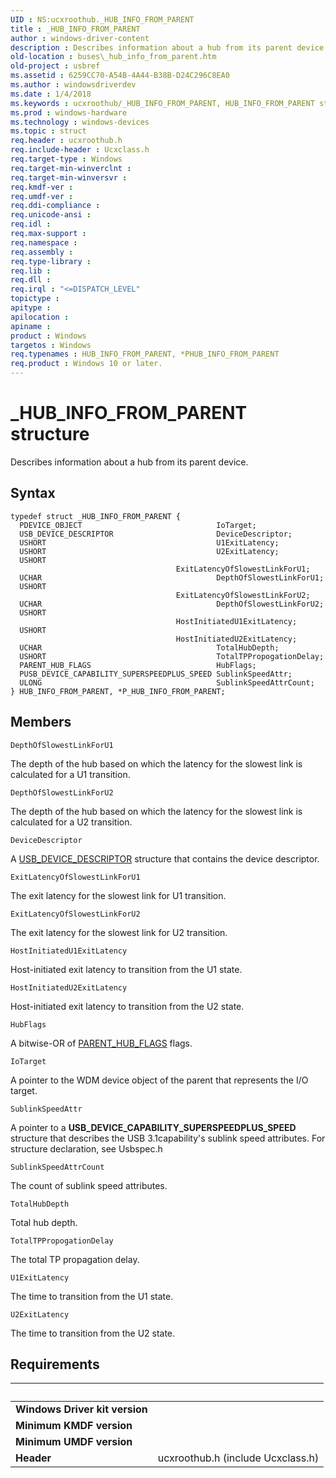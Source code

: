 ```yaml
---
UID : NS:ucxroothub._HUB_INFO_FROM_PARENT
title : _HUB_INFO_FROM_PARENT
author : windows-driver-content
description : Describes information about a hub from its parent device.
old-location : buses\_hub_info_from_parent.htm
old-project : usbref
ms.assetid : 6259CC70-A54B-4A44-B38B-D24C296C8EA0
ms.author : windowsdriverdev
ms.date : 1/4/2018
ms.keywords : ucxroothub/_HUB_INFO_FROM_PARENT, HUB_INFO_FROM_PARENT structure [Buses], *PHUB_INFO_FROM_PARENT, P_HUB_INFO_FROM_PARENT, HUB_INFO_FROM_PARENT, ucxroothub/P_HUB_INFO_FROM_PARENT, P_HUB_INFO_FROM_PARENT structure pointer [Buses], _HUB_INFO_FROM_PARENT, buses._hub_info_from_parent
ms.prod : windows-hardware
ms.technology : windows-devices
ms.topic : struct
req.header : ucxroothub.h
req.include-header : Ucxclass.h
req.target-type : Windows
req.target-min-winverclnt : 
req.target-min-winversvr : 
req.kmdf-ver : 
req.umdf-ver : 
req.ddi-compliance : 
req.unicode-ansi : 
req.idl : 
req.max-support : 
req.namespace : 
req.assembly : 
req.type-library : 
req.lib : 
req.dll : 
req.irql : "<=DISPATCH_LEVEL"
topictype : 
apitype : 
apilocation : 
apiname : 
product : Windows
targetos : Windows
req.typenames : HUB_INFO_FROM_PARENT, *PHUB_INFO_FROM_PARENT
req.product : Windows 10 or later.
---
```


# _HUB_INFO_FROM_PARENT structure
Describes information about a hub from its parent device.

## Syntax
````
typedef struct _HUB_INFO_FROM_PARENT {
  PDEVICE_OBJECT                              IoTarget;
  USB_DEVICE_DESCRIPTOR                       DeviceDescriptor;
  USHORT                                      U1ExitLatency;
  USHORT                                      U2ExitLatency;
  USHORT                                      ExitLatencyOfSlowestLinkForU1;
  UCHAR                                       DepthOfSlowestLinkForU1;
  USHORT                                      ExitLatencyOfSlowestLinkForU2;
  UCHAR                                       DepthOfSlowestLinkForU2;
  USHORT                                      HostInitiatedU1ExitLatency;
  USHORT                                      HostInitiatedU2ExitLatency;
  UCHAR                                       TotalHubDepth;
  USHORT                                      TotalTPPropogationDelay;
  PARENT_HUB_FLAGS                            HubFlags;
  PUSB_DEVICE_CAPABILITY_SUPERSPEEDPLUS_SPEED SublinkSpeedAttr;
  ULONG                                       SublinkSpeedAttrCount;
} HUB_INFO_FROM_PARENT, *P_HUB_INFO_FROM_PARENT;
````

## Members


`DepthOfSlowestLinkForU1`

The depth of the hub based on which the latency
        for the slowest link is calculated for a U1 transition.

`DepthOfSlowestLinkForU2`

The depth of the hub based on which the latency
        for the slowest link is calculated for a U2 transition.

`DeviceDescriptor`

A <a href="..\usbspec\ns-usbspec-_usb_device_descriptor.md">USB_DEVICE_DESCRIPTOR</a> structure that contains the device descriptor.

`ExitLatencyOfSlowestLinkForU1`

The exit latency for the slowest link for U1 transition.

`ExitLatencyOfSlowestLinkForU2`

The exit latency for the slowest link for U2 transition.

`HostInitiatedU1ExitLatency`

Host-initiated exit latency to transition from the U1 state.

`HostInitiatedU2ExitLatency`

Host-initiated exit latency to transition from the U2 state.

`HubFlags`

A bitwise-OR of <a href="..\ucxroothub\ns-ucxroothub-_parent_hub_flags.md">PARENT_HUB_FLAGS</a> flags.

`IoTarget`

A pointer to the WDM device object of the parent that represents the I/O target.

`SublinkSpeedAttr`

A pointer to a <b>USB_DEVICE_CAPABILITY_SUPERSPEEDPLUS_SPEED</b> structure that describes the USB 3.1capability's sublink speed attributes. For structure declaration, see Usbspec.h

`SublinkSpeedAttrCount`

The count of sublink speed attributes.

`TotalHubDepth`

Total hub depth.

`TotalTPPropogationDelay`

The total TP propagation delay.

`U1ExitLatency`

The time to transition from the U1 state.

`U2ExitLatency`

The time to transition from the U2 state.


## Requirements
| &nbsp; | &nbsp; |
| ---- |:---- |
| **Windows Driver kit version** |  |
| **Minimum KMDF version** |  |
| **Minimum UMDF version** |  |
| **Header** | ucxroothub.h (include Ucxclass.h) |